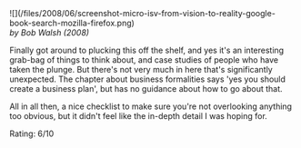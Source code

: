 <!--
.. title: Micro ISV : From Vision to Reality
.. slug: micro-isv-from-vision-to-reality
.. date: 2008-06-20 15:50:57-05:00
.. tags: media,book,non-fiction,startups
.. type: text
-->

<span style="float: left">
![](/files/2008/06/screenshot-micro-isv-from-vision-to-reality-google-book-search-mozilla-firefox.png)
</span>

*by Bob Walsh (2008)*

Finally got around to plucking this off the shelf, and yes it's an
interesting grab-bag of things to think about, and case studies of
people who have taken the plunge. But there's not very much in here
that's significantly unexpected. The chapter about business formalities
says 'yes you should create a business plan', but has no guidance about
how to go about that.

All in all then, a nice checklist to make sure you're not overlooking
anything too obvious, but it didn't feel like the in-depth detail I was
hoping for.

Rating: 6/10

<br style="clear: both" />
